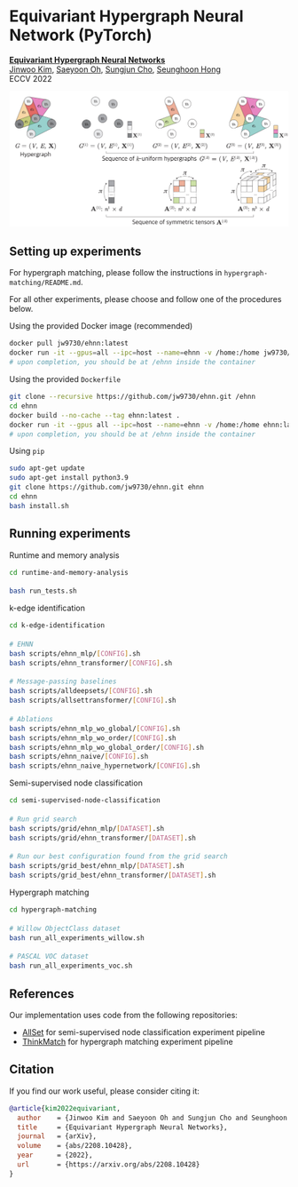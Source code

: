 # Equivariant Hypergraph Neural Network (PyTorch)

[**Equivariant Hypergraph Neural Networks**](https://arxiv.org/abs/2208.10428) \
[Jinwoo Kim](https://bit.ly/jinwoo-kim), [Saeyoon Oh](https://github.com/saeyoon17), [Sungjun Cho](https://scholar.google.com/citations?user=bEilQPMAAAAJ&hl=en), [Seunghoon Hong](https://maga33.github.io/) \
ECCV 2022

![image-ehnn](./ehnn.png)

## Setting up experiments

For hypergraph matching, please follow the instructions in ```hypergraph-matching/README.md```.

For all other experiments, please choose and follow one of the procedures below.

Using the provided Docker image (recommended)
```bash
docker pull jw9730/ehnn:latest
docker run -it --gpus=all --ipc=host --name=ehnn -v /home:/home jw9730/ehnn:latest bash
# upon completion, you should be at /ehnn inside the container
```

Using the provided ```Dockerfile```
```bash
git clone --recursive https://github.com/jw9730/ehnn.git /ehnn
cd ehnn
docker build --no-cache --tag ehnn:latest .
docker run -it --gpus all --ipc=host --name=ehnn -v /home:/home ehnn:latest bash
# upon completion, you should be at /ehnn inside the container
```

Using ```pip```
```bash
sudo apt-get update
sudo apt-get install python3.9
git clone https://github.com/jw9730/ehnn.git ehnn
cd ehnn
bash install.sh
```

## Running experiments

Runtime and memory analysis
```bash
cd runtime-and-memory-analysis

bash run_tests.sh
```

k-edge identification
```bash
cd k-edge-identification

# EHNN
bash scripts/ehnn_mlp/[CONFIG].sh
bash scripts/ehnn_transformer/[CONFIG].sh

# Message-passing baselines
bash scripts/alldeepsets/[CONFIG].sh
bash scripts/allsettransformer/[CONFIG].sh

# Ablations
bash scripts/ehnn_mlp_wo_global/[CONFIG].sh
bash scripts/ehnn_mlp_wo_order/[CONFIG].sh
bash scripts/ehnn_mlp_wo_global_order/[CONFIG].sh
bash scripts/ehnn_naive/[CONFIG].sh
bash scripts/ehnn_naive_hypernetwork/[CONFIG].sh
```

Semi-supervised node classification
```bash
cd semi-supervised-node-classification

# Run grid search
bash scripts/grid/ehnn_mlp/[DATASET].sh
bash scripts/grid/ehnn_transformer/[DATASET].sh

# Run our best configuration found from the grid search
bash scripts/grid_best/ehnn_mlp/[DATASET].sh
bash scripts/grid_best/ehnn_transformer/[DATASET].sh
```

Hypergraph matching
```bash
cd hypergraph-matching

# Willow ObjectClass dataset
bash run_all_experiments_willow.sh

# PASCAL VOC dataset
bash run_all_experiments_voc.sh
```


## References
Our implementation uses code from the following repositories:
- [AllSet](https://github.com/jianhao2016/AllSet) for semi-supervised node classification experiment pipeline
- [ThinkMatch](https://github.com/Thinklab-SJTU/ThinkMatch) for hypergraph matching experiment pipeline

## Citation
If you find our work useful, please consider citing it:

```bib
@article{kim2022equivariant,
  author    = {Jinwoo Kim and Saeyoon Oh and Sungjun Cho and Seunghoon Hong},
  title     = {Equivariant Hypergraph Neural Networks},
  journal   = {arXiv},
  volume    = {abs/2208.10428},
  year      = {2022},
  url       = {https://arxiv.org/abs/2208.10428}
}
```
